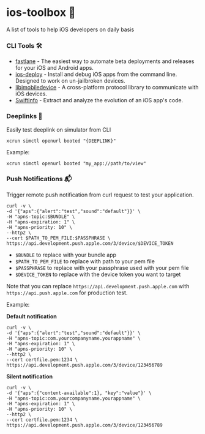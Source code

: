 # ios-toolbox 🧰
A list of tools to help iOS developers on daily basis

### CLI Tools 🛠

* [fastlane](https://docs.fastlane.tools/) - The easiest way to automate beta deployments and releases for your iOS and Android apps.
* [ios-deploy](https://github.com/ios-control/ios-deploy) - Install and debug iOS apps from the command line. Designed to work on un-jailbroken devices.
* [libimobiledevice](https://github.com/libimobiledevice/libimobiledevice) - A cross-platform protocol library to communicate with iOS devices.
* [SwiftInfo](https://github.com/rockbruno/SwiftInfo) - Extract and analyze the evolution of an iOS app's code.

### Deeplinks 🔗
Easily test deeplink on simulator from CLI

```
xcrun simctl openurl booted "{DEEPLINK}"
```

Example:
```
xcrun simctl openurl booted "my_app://path/to/view"
```

### Push Notifications 📬

Trigger remote push notification from curl request to test your application.

```
curl -v \
-d '{"aps":{"alert":"test","sound":"default"}}' \
-H "apns-topic:$BUNDLE" \
-H "apns-expiration: 1" \
-H "apns-priority: 10" \
--http2 \
--cert $PATH_TO_PEM_FILE:$PASSPHRASE \
https://api.development.push.apple.com/3/device/$DEVICE_TOKEN
```
* `$BUNDLE` to replace with your bundle app
* `$PATH_TO_PEM_FILE` to replace with path to your pem file
* `$PASSPHRASE` to replace with your passphrase used with your pem file
* `$DEVICE_TOKEN` to replace with the device token you want to target

Note that you can replace `https://api.development.push.apple.com` with `https://api.push.apple.com` for production test.

Example:

__Default notification__
```
curl -v \
-d '{"aps":{"alert":"test","sound":"default"}}' \
-H "apns-topic:com.yourcompanyname.yourappname" \
-H "apns-expiration: 1" \
-H "apns-priority: 10" \
--http2 \
--cert certfile.pem:1234 \
https://api.development.push.apple.com/3/device/123456789
```

__Silent notification__
```
curl -v \
-d '{"aps":{"content-available":1}, "key":"value"}' \
-H "apns-topic:com.yourcompanyname.yourappname" \
-H "apns-expiration: 1" \
-H "apns-priority: 10" \
--http2 \
--cert certfile.pem:1234 \
https://api.development.push.apple.com/3/device/123456789
```
